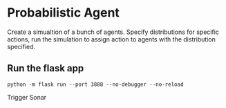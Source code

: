 # Probabilistic Agent

Create a simualtion of a bunch of agents. Specify distributions for specific actions, run the simulation to assign action to agents with the distribution specified.

## Run the flask app

```
python -m flask run --port 3888 --no-debugger --no-reload
```

Trigger Sonar
